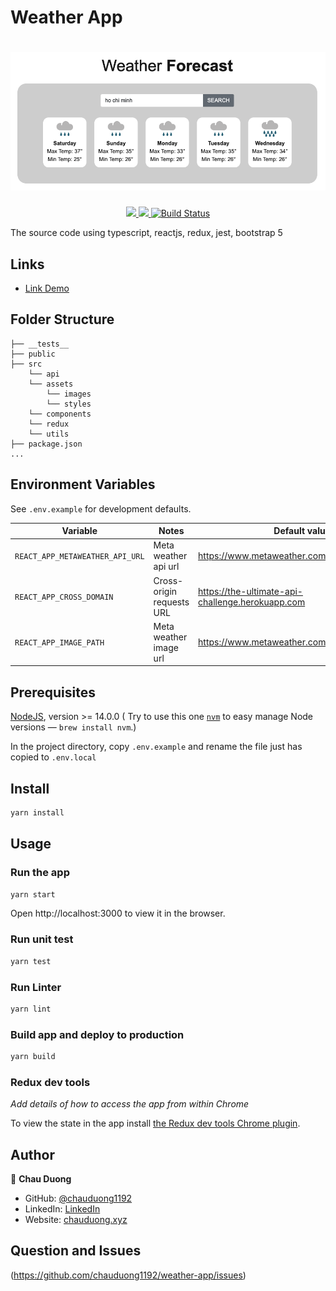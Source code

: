 # Weather App

# <img src="./public/background.png?raw=true" width="1000">
<div align="center">
  <a href="https://codeclimate.com/github/chauduong1192/web-next/maintainability">
    <img src="https://api.codeclimate.com/v1/badges/f84fe0e7cf5adaf536a5/maintainability" />
  </a>
  <a href="https://codecov.io/gh/chauduong1192/web-next">
    <img src="https://codecov.io/gh/chauduong1192/web-next/branch/master/graph/badge.svg" />
  </a>
  <a href="https://github.com/chauduong1192/web-next/runs/765177210?check_suite_focus=true">
    <img src="https://github.com/chauduong1192/web-next/workflows/CI/badge.svg" alt="Build Status" />
  </a>
</div>

The source code using typescript, reactjs, redux, jest, bootstrap 5

## Links
- [Link Demo](https://chauduong1192.github.io/weather-app/)

## Folder Structure

```
├── __tests__
├── public
├── src
    └── api
    └── assets
        └── images
        └── styles
    └── components
    └── redux
    └── utils
├── package.json
...
```

## Environment Variables

See `.env.example` for development defaults.

| Variable   | Notes | Default value|
| --- | --- | --- |
| `REACT_APP_METAWEATHER_API_URL` | Meta weather api url | https://www.metaweather.com/api |
| `REACT_APP_CROSS_DOMAIN` | Cross-origin requests URL | https://the-ultimate-api-challenge.herokuapp.com |
| `REACT_APP_IMAGE_PATH` | Meta weather image url | https://www.metaweather.com/static/img/weather |
## Prerequisites

[NodeJS](htps://nodejs.org), version >= 14.0.0 ( Try to use this one [`nvm`](https://github.com/creationix/nvm) to easy manage Node versions — `brew install nvm`.)

In the project directory, copy `.env.example` and rename the file just has copied to `.env.local`

## Install

```sh
yarn install
```

## Usage
### Run the app
```sh
yarn start
```
Open http://localhost:3000 to view it in the browser.

### Run unit test
```sh
yarn test
```

### Run Linter

```sh
yarn lint
```

### Build app and deploy to production

```sh
yarn build
```


### Redux dev tools

_Add details of how to access the app from within Chrome_

To view the state in the app install [the Redux dev tools Chrome plugin](https://chrome.google.com/webstore/detail/remotedev/faicmgpfiaijcedapokpbdejaodbelph/related).

## Author

👤 **Chau Duong**

- GitHub: [@chauduong1192](https://github.com/chauduong1192)
- LinkedIn: [LinkedIn](https://www.linkedin.com/in/chauduong1192/)
- Website: [chauduong.xyz](https://chauduong.xyz)

## Question and Issues

(https://github.com/chauduong1192/weather-app/issues)

